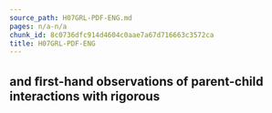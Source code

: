 ```yaml
---
source_path: H07GRL-PDF-ENG.md
pages: n/a-n/a
chunk_id: 8c0736dfc914d4604c0aae7a67d716663c3572ca
title: H07GRL-PDF-ENG
---
```

## and ﬁrst-hand observations of parent-child interactions with rigorous
